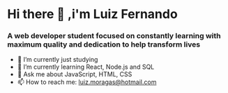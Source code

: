 
   ###                                <h1> Hi there 👋 ,i'm Luiz Fernando </h1>
   ###               A web developer student focused on constantly learning with maximum quality and dedication to help transform lives

- 🔭 I’m currently just studying
- 🌱 I’m currently learning React, Node.js and SQL
- 💬 Ask me about JavaScript, HTML, CSS
- 📫 How to reach me: luiz.moragas@hotmail.com

